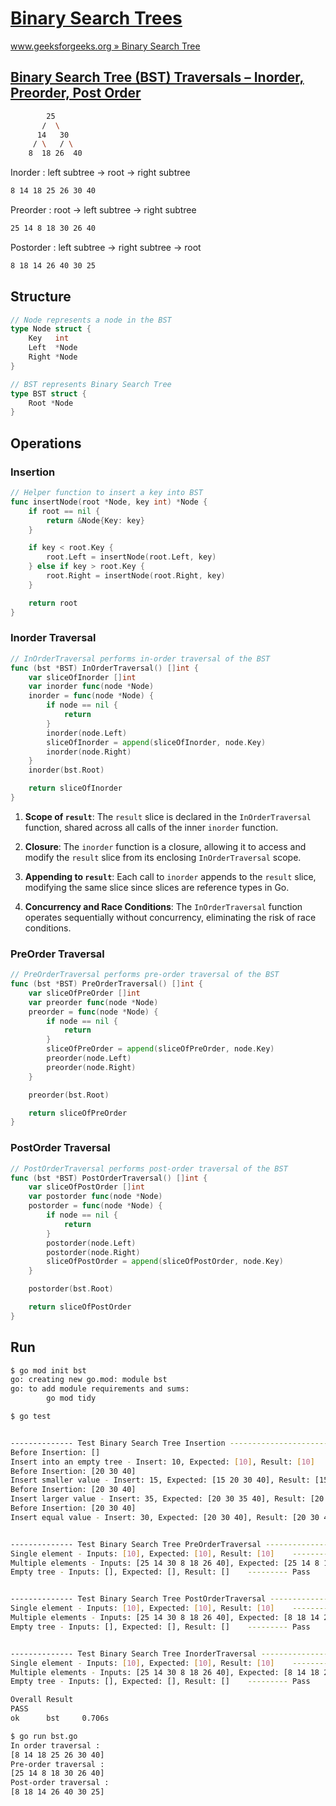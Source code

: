 # [Binary Search Trees](https://www.geeksforgeeks.org/binary-search-tree-data-structure)

[www.geeksforgeeks.org » Binary Search Tree](https://www.geeksforgeeks.org/binary-search-tree-data-structure/)

## [Binary Search Tree (BST) Traversals – Inorder, Preorder, Post Order](https://www.geeksforgeeks.org/binary-search-tree-traversal-inorder-preorder-post-order)

```bash
        25
       /  \
      14   30
     / \   / \
    8  18 26  40
```

Inorder :  left subtree -> root -> right subtree

```bash
8 14 18 25 26 30 40
```

Preorder : root -> left subtree -> right subtree

```bash
25 14 8 18 30 26 40
```

Postorder : left subtree -> right subtree -> root

```bash
8 18 14 26 40 30 25
```

## Structure

```go
// Node represents a node in the BST
type Node struct {
    Key   int
    Left  *Node
    Right *Node
}

// BST represents Binary Search Tree
type BST struct {
    Root *Node
}
```

## Operations

### Insertion

```go
// Helper function to insert a key into BST
func insertNode(root *Node, key int) *Node {
    if root == nil {
        return &Node{Key: key}
    }

    if key < root.Key {
        root.Left = insertNode(root.Left, key)
    } else if key > root.Key {
        root.Right = insertNode(root.Right, key)
    }

    return root
}
```

### Inorder Traversal

```go
// InOrderTraversal performs in-order traversal of the BST
func (bst *BST) InOrderTraversal() []int {
    var sliceOfInorder []int
    var inorder func(node *Node)
    inorder = func(node *Node) {
        if node == nil {
            return
        }
        inorder(node.Left)
        sliceOfInorder = append(sliceOfInorder, node.Key)
        inorder(node.Right)
    }
    inorder(bst.Root)

    return sliceOfInorder
}
```

1. **Scope of `result`**: The `result` slice is declared in the `InOrderTraversal` function, shared across all calls of the inner `inorder` function.

2. **Closure**: The `inorder` function is a closure, allowing it to access and modify the `result` slice from its enclosing `InOrderTraversal` scope.

3. **Appending to `result`**: Each call to `inorder` appends to the `result` slice, modifying the same slice since slices are reference types in Go.

4. **Concurrency and Race Conditions**: The `InOrderTraversal` function operates sequentially without concurrency, eliminating the risk of race conditions.

### PreOrder Traversal

```go
// PreOrderTraversal performs pre-order traversal of the BST
func (bst *BST) PreOrderTraversal() []int {
    var sliceOfPreOrder []int
    var preorder func(node *Node)
    preorder = func(node *Node) {
        if node == nil {
            return
        }
        sliceOfPreOrder = append(sliceOfPreOrder, node.Key)
        preorder(node.Left)
        preorder(node.Right)
    }

    preorder(bst.Root)

    return sliceOfPreOrder
}
```

### PostOrder Traversal

```go
// PostOrderTraversal performs post-order traversal of the BST
func (bst *BST) PostOrderTraversal() []int {
    var sliceOfPostOrder []int
    var postorder func(node *Node)
    postorder = func(node *Node) {
        if node == nil {
            return
        }
        postorder(node.Left)
        postorder(node.Right)
        sliceOfPostOrder = append(sliceOfPostOrder, node.Key)
    }

    postorder(bst.Root)

    return sliceOfPostOrder
}
```

## Run

```bash
$ go mod init bst       
go: creating new go.mod: module bst
go: to add module requirements and sums:
        go mod tidy

$ go test        


-------------- Test Binary Search Tree Insertion ----------------------------
Before Insertion: []
Insert into an empty tree - Insert: 10, Expected: [10], Result: [10]    --------- Pass
Before Insertion: [20 30 40]
Insert smaller value - Insert: 15, Expected: [15 20 30 40], Result: [15 20 30 40]    --------- Pass
Before Insertion: [20 30 40]
Insert larger value - Insert: 35, Expected: [20 30 35 40], Result: [20 30 35 40]    --------- Pass
Before Insertion: [20 30 40]
Insert equal value - Insert: 30, Expected: [20 30 40], Result: [20 30 40]    --------- Pass


-------------- Test Binary Search Tree PreOrderTraversal ----------------------------
Single element - Inputs: [10], Expected: [10], Result: [10]    --------- Pass
Multiple elements - Inputs: [25 14 30 8 18 26 40], Expected: [25 14 8 18 30 26 40], Result: [25 14 8 18 30 26 40]    --------- Pass
Empty tree - Inputs: [], Expected: [], Result: []    --------- Pass


-------------- Test Binary Search Tree PostOrderTraversal ----------------------------
Single element - Inputs: [10], Expected: [10], Result: [10]    --------- Pass
Multiple elements - Inputs: [25 14 30 8 18 26 40], Expected: [8 18 14 26 40 30 25], Result: [8 18 14 26 40 30 25]    --------- Pass
Empty tree - Inputs: [], Expected: [], Result: []    --------- Pass


-------------- Test Binary Search Tree InorderTraversal ----------------------------
Single element - Inputs: [10], Expected: [10], Result: [10]    --------- Pass
Multiple elements - Inputs: [25 14 30 8 18 26 40], Expected: [8 14 18 25 26 30 40], Result: [8 14 18 25 26 30 40]    --------- Pass
Empty tree - Inputs: [], Expected: [], Result: []    --------- Pass

Overall Result
PASS
ok      bst     0.706s

$ go run bst.go
In order traversal : 
[8 14 18 25 26 30 40]
Pre-order traversal :
[25 14 8 18 30 26 40]
Post-order traversal : 
[8 18 14 26 40 30 25]
```
